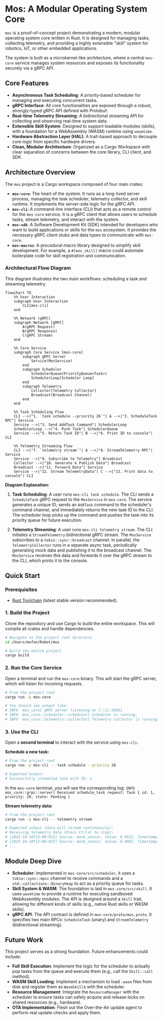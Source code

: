 # Mos: A Modular Operating System Core

`mos` is a proof-of-concept project demonstrating a modern, modular operating system core written in Rust. It is designed for managing tasks, collecting telemetry, and providing a highly extensible "skill" system for robotics, IoT, or other embedded applications.

The system is built as a microkernel-like architecture, where a central `mos-core` service manages system resources and exposes its functionality securely via a gRPC API.

## Core Features

- **Asynchronous Task Scheduling**: A priority-based scheduler for managing and executing concurrent tasks.
- **gRPC Interface**: All core functionalities are exposed through a robust, strongly-typed gRPC API defined with Protobuf.
- **Real-time Telemetry Streaming**: A bidirectional streaming API for collecting and observing real-time system data.
- **Extensible Skill System**: Designed to support loadable modules (skills), with a foundation for a WebAssembly (WASM) runtime using `wasmtime`.
- **Hardware Abstraction Layer (HAL)**: A trait-based approach to decouple core logic from specific hardware drivers.
- **Clean, Modular Architecture**: Organized as a Cargo Workspace with clear separation of concerns between the core library, CLI client, and SDK.

## Architecture Overview

The `mos` project is a Cargo workspace composed of four main crates:

- **`mos-core`**: The heart of the system. It runs as a long-lived server process, managing the task scheduler, telemetry collector, and skill runtime. It implements the server-side logic for the gRPC API.
- **`mos-cli`**: A command-line interface (CLI) that acts as a remote control for the `mos-core` service. It is a gRPC client that allows users to schedule tasks, stream telemetry, and interact with the system.
- **`mos-sdk`**: A Software Development Kit (SDK) intended for developers who want to build applications or skills for the `mos` ecosystem. It provides the necessary gRPC client stubs and data types to communicate with `mos-core`.
- **`mos-macros`**: A procedural macro library designed to simplify skill development. For example, a `#[mos_skill]` macro could automate boilerplate code for skill registration and communication.

### Architectural Flow Diagram

This diagram illustrates the two main workflows: scheduling a task and streaming telemetry.

```mermaid
flowchart TD
    %% User Interaction
    subgraph User Interaction
        CLI[mos-cli]
    end

    %% Network (gRPC)
    subgraph Network [gRPC]
        A(gRPC Request)
        B(gRPC Response)
        C(gRPC Stream)
    end

    %% Core Service
    subgraph Core Service [mos-core]
        subgraph gRPC Server
            Service(MosService)
        end
        subgraph Scheduler
            SchedulerQueue(PriorityQueue<Task>)
            SchedulerLoop[Scheduler Loop]
        end
        subgraph Telemetry
            Collector[Telemetry Collector]
            Broadcast(Broadcast Channel)
        end
    end

    %% Task Scheduling Flow
    CLI -->|"1. `task schedule --priority 20`"| A -->|"2. ScheduleTask RPC"| Service
    Service -->|"3. Send AddTask Command"| SchedulerLoop
    SchedulerLoop -->|"4. Push Task"| SchedulerQueue
    Service -->|"5. Return Task ID"| B -->|"6. Print ID to console"| CLI

    %% Telemetry Streaming Flow
    CLI -->|"7. `telemetry stream`"| A -->|"8. StreamTelemetry RPC"| Service
    Service -->|"9. Subscribe to Telemetry"| Broadcast
    Collector -->|"10. Generate & Publish Data"| Broadcast
    Broadcast -->|"11. Forward Data"| Service
    Service -->|"12. Stream TelemetryData"| C -->|"13. Print data to console"| CLI
```

**Diagram Explanation:**

1.  **Task Scheduling**: A user runs `mos-cli task schedule`. The CLI sends a `ScheduleTask` gRPC request to the `MosService` in `mos-core`. The service generates a unique ID, sends an `AddTask` command to the scheduler's command channel, and immediately returns the new task ID to the CLI. The scheduler loop picks up the command and pushes the task into its priority queue for future execution.

2.  **Telemetry Streaming**: A user runs `mos-cli telemetry stream`. The CLI initiates a `StreamTelemetry` bidirectional gRPC stream. The `MosService` subscribes to a `tokio::sync::broadcast` channel. In parallel, the `TelemetryCollector` runs in a separate async task, periodically generating mock data and publishing it to the broadcast channel. The `MosService` receives this data and forwards it over the gRPC stream to the CLI, which prints it to the console.

## Quick Start

### Prerequisites

- [Rust Toolchain](https://www.rust-lang.org/tools/install) (latest stable version recommended).

### 1. Build the Project

Clone the repository and use Cargo to build the entire workspace. This will compile all crates and handle dependencies.

```bash
# Navigate to the project root directory
cd /Users/mofan/Robot/mos

# Build the entire project
cargo build
```

### 2. Run the Core Service

Open a terminal and run the `mos-core` binary. This will start the gRPC server, which will listen for incoming requests.

```bash
# From the project root
cargo run -p mos-core

# You should see output like:
# INFO  mos_core] gRPC server listening on [::1]:50051
# INFO  mos_core::scheduler::scheduler] Scheduler is running.
# INFO  mos_core::telemetry::collector] Telemetry collector is running.
```

### 3. Use the CLI

Open a **second terminal** to interact with the service using `mos-cli`.

**Schedule a new task:**

```bash
# From the project root
cargo run -p mos-cli -- task schedule --priority 20

# Expected output:
# Successfully scheduled task with ID: 1
```

In the `mos-core` terminal, you will see the corresponding log:
`INFO  mos_core::grpc::server] Received schedule_task request: Task { id: 1, priority: 20, state: Pending }`

**Stream telemetry data:**

```bash
# From the project root
cargo run -p mos-cli -- telemetry stream

# Expected output (data will stream continuously):
# Receiving telemetry data (Press Ctrl+C to stop):
# [2025-10-10T12:00:01Z] Source: mock_sensor, Value: 0.9511, Timestamp: 1760000001
# [2025-10-10T12:00:02Z] Source: mock_sensor, Value: 0.9987, Timestamp: 1760000002
# ...
```

## Module Deep Dive

- **Scheduler**: Implemented in `mos-core/src/scheduler`, it uses a `tokio::sync::mpsc` channel to receive commands and a `std::collections::BinaryHeap` to act as a priority queue for tasks.
- **Skill System & WASM**: The foundation is laid in `mos-core/src/skill`. It uses `wasmtime` to provide a runtime for executing sandboxed WebAssembly modules. The API is designed around a `Skill` trait, allowing for different kinds of skills (e.g., native Rust skills or WASM skills).
- **gRPC API**: The API contract is defined in `mos-core/proto/mos.proto`. It specifies two main RPCs: `ScheduleTask` (unary) and `StreamTelemetry` (bidirectional streaming).

## Future Work

This project serves as a strong foundation. Future enhancements could include:

- **Full Skill Execution**: Implement the logic for the scheduler to actually pop tasks from the queue and execute them (e.g., call the `Skill::call` method).
- **WASM Skill Loading**: Implement a mechanism to load `.wasm` files from disk and register them as `WasmSkill`s with the scheduler.
- **Resource Management**: Integrate the `ResourceManager` with the scheduler to ensure tasks can safely acquire and release locks on shared resources (e.g., hardware).
- **OTA Implementation**: Flesh out the Over-the-Air update agent to perform real update checks and apply them.
